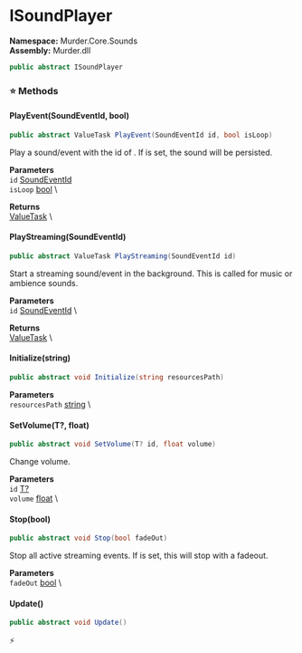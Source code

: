 # ISoundPlayer

**Namespace:** Murder.Core.Sounds \
**Assembly:** Murder.dll

```csharp
public abstract ISoundPlayer
```

### ⭐ Methods
#### PlayEvent(SoundEventId, bool)
```csharp
public abstract ValueTask PlayEvent(SoundEventId id, bool isLoop)
```

Play a sound/event with the id of <paramref name="id" />.
            If <paramref name="isLoop" /> is set, the sound will be persisted.

**Parameters** \
`id` [SoundEventId](/Murder/Core/Sounds/SoundEventId.html) \
`isLoop` [bool](https://learn.microsoft.com/en-us/dotnet/api/System.Boolean?view=net-7.0) \

**Returns** \
[ValueTask](https://learn.microsoft.com/en-us/dotnet/api/System.Threading.Tasks.ValueTask?view=net-7.0) \

#### PlayStreaming(SoundEventId)
```csharp
public abstract ValueTask PlayStreaming(SoundEventId id)
```

Start a streaming sound/event in the background.
            This is called for music or ambience sounds.

**Parameters** \
`id` [SoundEventId](/Murder/Core/Sounds/SoundEventId.html) \

**Returns** \
[ValueTask](https://learn.microsoft.com/en-us/dotnet/api/System.Threading.Tasks.ValueTask?view=net-7.0) \

#### Initialize(string)
```csharp
public abstract void Initialize(string resourcesPath)
```

**Parameters** \
`resourcesPath` [string](https://learn.microsoft.com/en-us/dotnet/api/System.String?view=net-7.0) \

#### SetVolume(T?, float)
```csharp
public abstract void SetVolume(T? id, float volume)
```

Change volume.

**Parameters** \
`id` [T?](https://learn.microsoft.com/en-us/dotnet/api/System.Nullable-1?view=net-7.0) \
`volume` [float](https://learn.microsoft.com/en-us/dotnet/api/System.Single?view=net-7.0) \

#### Stop(bool)
```csharp
public abstract void Stop(bool fadeOut)
```

Stop all active streaming events.
            If <paramref name="fadeOut" /> is set, this will stop with a fadeout.

**Parameters** \
`fadeOut` [bool](https://learn.microsoft.com/en-us/dotnet/api/System.Boolean?view=net-7.0) \

#### Update()
```csharp
public abstract void Update()
```



⚡